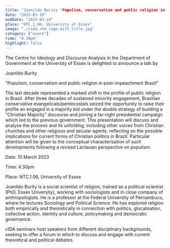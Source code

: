 ```yaml
---
title: "Joanildo Burity "Populism, conservatism and public religion in post-impeachment Brazil""
date: "2023-03-10"
endDate: "2023-03-10"
place: "NTC.1.06, University of Essex"
image: "./cida_red_logo_with_title.jpg"
category: ["event"]
time: "4.30pm"
highlight: false
---
```


The Centre for Ideology and Discourse Analysis in the Department of Government at the University of Essex is delighted to announce a talk by

Joanildo Burity

"Populism, conservatism and public religion in post-impeachment Brazil"

The last decade represented a marked shift in the profile of public religion in Brazil. After three decades of sustained minority engagement, Brazilian conservative evangelicals/pentecostals seized the opportunity to raise their profile an engaged in a majority bid under the double strategy of building a "Christian Majority" discourse and joining a far-right presidential campaign which led to the previous government. This presentation will discuss and analyse the process and its unfolding, including other voices from Christian churches and other religious and secular agents, reflecting on the possible implications for current forms of Christian politics in Brazil. Particular attention will be given to the conceptual characterisation of such developments following a revised Laclauian perspective on populism.

Date: 10 March 2023

Time: 4.30pm

Place: NTC.1.06, University of Essex

Joanildo Burity is a social scientist of religion, trained as a political scientist (PhD, Essex University), working with sociologists and in close company of anthropologists. He is a professor at the Federal University of Pernambuco, where he lectures Sociology and Political Science. He has explored religion both empirically and theoretically in connection with politics, glocalisation, collective action, identity and culture, policymaking and democratic governance. 

cIDA seminars host speakers from different disciplinary backgrounds, seeking to offer a forum in which to discuss and engage with current theoretical and political debates.
